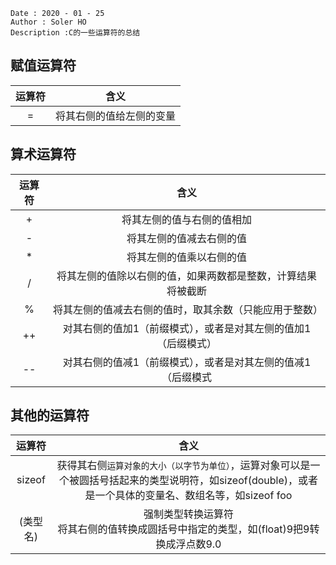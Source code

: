 ```
Date : 2020 - 01 - 25
Author : Soler HO
Description :C的一些运算符的总结
```
## 赋值运算符

|运算符|含义|
|:--:|:--:|
|=|将其右侧的值给左侧的变量|

## 算术运算符

|运算符|含义|
|:--:|:--:|
|+|将其左侧的值与右侧的值相加|
|-|将其左侧的值减去右侧的值|
|*|将其左侧的值乘以右侧的值|
|/|将其左侧的值除以右侧的值，如果两数都是整数，计算结果将被截断|
|%|将其左侧的值减去右侧的值时，取其余数（只能应用于整数）|
|++|对其右侧的值加1（前缀模式），或者是对其左侧的值加1（后缀模式）|
|--|对其右侧的值减1（前缀模式），或者是对其左侧的值减1（后缀模式||


## 其他的运算符

|运算符|含义|
|:--:|:--:|
|sizeof|获得其右侧`运算对象的大小（以字节为单位）`，运算对象可以是一个被圆括号括起来的类型说明符，如sizeof(double)，或者是一个具体的变量名、数组名等，如sizeof foo|
|(类型名)|强制类型转换运算符<br>将其右侧的值转换成圆括号中指定的类型，如(float)9把9转换成浮点数9.0|


